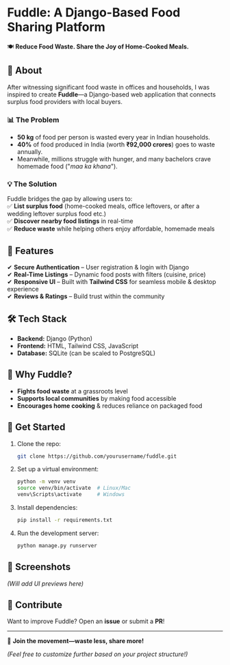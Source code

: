 # Fuddle: A Django-Based Food Sharing Platform  

🍽️ **Reduce Food Waste. Share the Joy of Home-Cooked Meals.**  

## 📌 About  
After witnessing significant food waste in offices and households, I was inspired to create **Fuddle**—a Django-based web application that connects surplus food providers with local buyers.  

### 📊 The Problem  
- **50 kg** of food per person is wasted every year in Indian households.  
- **40%** of food produced in India (worth **₹92,000 crores**) goes to waste annually.  
- Meanwhile, millions struggle with hunger, and many bachelors crave homemade food ("*maa ka khana*").  

### 💡 The Solution  
Fuddle bridges the gap by allowing users to:  
✅ **List surplus food** (home-cooked meals, office leftovers, or after a wedding leftover surplus food etc.)  
✅ **Discover nearby food listings** in real-time  
✅ **Reduce waste** while helping others enjoy affordable, homemade meals  

## 🚀 Features  
✔ **Secure Authentication** – User registration & login with Django  
✔ **Real-Time Listings** – Dynamic food posts with filters (cuisine, price)  
✔ **Responsive UI** – Built with **Tailwind CSS** for seamless mobile & desktop experience  
✔ **Reviews & Ratings** – Build trust within the community  

## 🛠️ Tech Stack  
- **Backend:** Django (Python)  
- **Frontend:** HTML, Tailwind CSS, JavaScript  
- **Database:** SQLite (can be scaled to PostgreSQL)  

## 🌟 Why Fuddle?  
- **Fights food waste** at a grassroots level  
- **Supports local communities** by making food accessible  
- **Encourages home cooking** & reduces reliance on packaged food  

## 🚀 Get Started  
1. Clone the repo:  
   ```sh  
   git clone https://github.com/yourusername/fuddle.git  
   ```  
2. Set up a virtual environment:  
   ```sh  
   python -m venv venv  
   source venv/bin/activate  # Linux/Mac  
   venv\Scripts\activate     # Windows  
   ```  
3. Install dependencies:  
   ```sh  
   pip install -r requirements.txt  
   ```  
4. Run the development server:  
   ```sh  
   python manage.py runserver  
   ```  

## 📸 Screenshots 
*(Will add UI previews here)*  

## 🤝 Contribute  
Want to improve Fuddle? Open an **issue** or submit a **PR**!  


---  
🍲 **Join the movement—waste less, share more!**  

*(Feel free to customize further based on your project structure!)*
